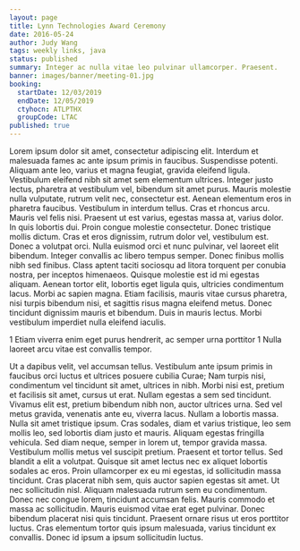 ```yaml
---
layout: page
title: Lynn Technologies Award Ceremony
date: 2016-05-24
author: Judy Wang
tags: weekly links, java
status: published
summary: Integer ac nulla vitae leo pulvinar ullamcorper. Praesent.
banner: images/banner/meeting-01.jpg
booking:
  startDate: 12/03/2019
  endDate: 12/05/2019
  ctyhocn: ATLPTHX
  groupCode: LTAC
published: true
---
```

Lorem ipsum dolor sit amet, consectetur adipiscing elit. Interdum et malesuada fames ac ante ipsum primis in faucibus. Suspendisse potenti. Aliquam ante leo, varius et magna feugiat, gravida eleifend ligula. Vestibulum eleifend nibh sit amet sem elementum ultrices. Integer justo lectus, pharetra at vestibulum vel, bibendum sit amet purus. Mauris molestie nulla vulputate, rutrum velit nec, consectetur est. Aenean elementum eros in pharetra faucibus. Vestibulum in interdum tellus. Cras et rhoncus arcu. Mauris vel felis nisi. Praesent ut est varius, egestas massa at, varius dolor. In quis lobortis dui. Proin congue molestie consectetur. Donec tristique mollis dictum.
Cras et eros dignissim, rutrum dolor vel, vestibulum est. Donec a volutpat orci. Nulla euismod orci et nunc pulvinar, vel laoreet elit bibendum. Integer convallis ac libero tempus semper. Donec finibus mollis nibh sed finibus. Class aptent taciti sociosqu ad litora torquent per conubia nostra, per inceptos himenaeos. Quisque molestie est id mi egestas aliquam. Aenean tortor elit, lobortis eget ligula quis, ultricies condimentum lacus. Morbi ac sapien magna. Etiam facilisis, mauris vitae cursus pharetra, nisi turpis bibendum nisi, et sagittis risus magna eleifend metus. Donec tincidunt dignissim mauris et bibendum. Duis in mauris lectus. Morbi vestibulum imperdiet nulla eleifend iaculis.

1 Etiam viverra enim eget purus hendrerit, ac semper urna porttitor
1 Nulla laoreet arcu vitae est convallis tempor.

Ut a dapibus velit, vel accumsan tellus. Vestibulum ante ipsum primis in faucibus orci luctus et ultrices posuere cubilia Curae; Nam turpis nisi, condimentum vel tincidunt sit amet, ultrices in nibh. Morbi nisi est, pretium et facilisis sit amet, cursus ut erat. Nullam egestas a sem sed tincidunt. Vivamus elit est, pretium bibendum nibh non, auctor ultrices urna. Sed vel metus gravida, venenatis ante eu, viverra lacus. Nullam a lobortis massa. Nulla sit amet tristique ipsum. Cras sodales, diam et varius tristique, leo sem mollis leo, sed lobortis diam justo et mauris. Aliquam egestas fringilla vehicula. Sed diam neque, semper in lorem ut, tempor gravida massa. Vestibulum mollis metus vel suscipit pretium. Praesent et tortor tellus. Sed blandit a elit a volutpat. Quisque sit amet lectus nec ex aliquet lobortis sodales ac eros.
Proin ullamcorper ex eu mi egestas, id sollicitudin massa tincidunt. Cras placerat nibh sem, quis auctor sapien egestas sit amet. Ut nec sollicitudin nisl. Aliquam malesuada rutrum sem eu condimentum. Donec nec congue lorem, tincidunt accumsan felis. Mauris commodo et massa ac sollicitudin. Mauris euismod vitae erat eget pulvinar. Donec bibendum placerat nisi quis tincidunt. Praesent ornare risus ut eros porttitor luctus. Cras elementum tortor quis ipsum malesuada, varius tincidunt ex convallis. Donec id ipsum a ipsum sollicitudin luctus.

